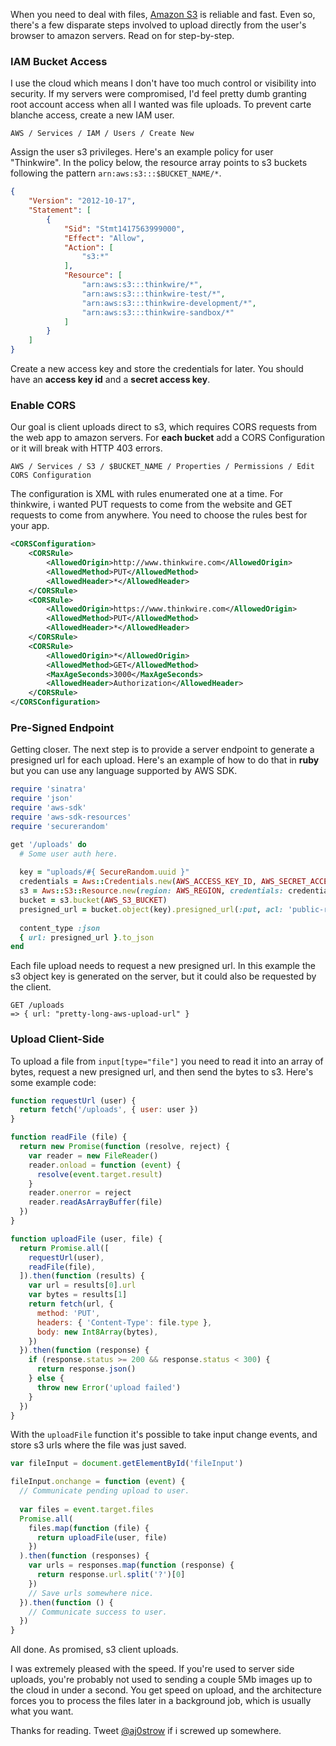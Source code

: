 When you need to deal with files, [Amazon S3](https://aws.amazon.com/s3/) is reliable and fast. Even so, there's a few disparate steps involved to upload directly from the user's browser to amazon servers. Read on for step-by-step.

### IAM Bucket Access

I use the cloud which means I don't have too much control or visibility into security. If my servers were compromised, I'd feel pretty dumb granting root account access when all I wanted was file uploads. To prevent carte blanche access, create a new IAM user.

```
AWS / Services / IAM / Users / Create New
```

Assign the user s3 privileges. Here's an example policy for user "Thinkwire". In the policy below, the resource array points to s3 buckets following the pattern `arn:aws:s3:::$BUCKET_NAME/*`. 

```json
{
    "Version": "2012-10-17",
    "Statement": [
        {
            "Sid": "Stmt1417563999000",
            "Effect": "Allow",
            "Action": [
                "s3:*"
            ],
            "Resource": [
                "arn:aws:s3:::thinkwire/*",
                "arn:aws:s3:::thinkwire-test/*",
                "arn:aws:s3:::thinkwire-development/*",
                "arn:aws:s3:::thinkwire-sandbox/*"
            ]
        }
    ]
}
```

Create a new access key and store the credentials for later. You should have an **access key id** and a **secret access key**. 

### Enable CORS

Our goal is client uploads direct to s3, which requires CORS requests from the web app to amazon servers. For **each bucket** add a CORS Configuration or it will break with HTTP 403 errors. 

```
AWS / Services / S3 / $BUCKET_NAME / Properties / Permissions / Edit CORS Configuration
```

The configuration is XML with rules enumerated one at a time. For thinkwire, i wanted PUT requests to come from the website and GET requests to come from anywhere. You need to choose the rules best for your app. 

```xml
<CORSConfiguration>
    <CORSRule>
        <AllowedOrigin>http://www.thinkwire.com</AllowedOrigin>
        <AllowedMethod>PUT</AllowedMethod>
        <AllowedHeader>*</AllowedHeader>
    </CORSRule>
    <CORSRule>
        <AllowedOrigin>https://www.thinkwire.com</AllowedOrigin>
        <AllowedMethod>PUT</AllowedMethod>
        <AllowedHeader>*</AllowedHeader>
    </CORSRule>
    <CORSRule>
        <AllowedOrigin>*</AllowedOrigin>
        <AllowedMethod>GET</AllowedMethod>
        <MaxAgeSeconds>3000</MaxAgeSeconds>
        <AllowedHeader>Authorization</AllowedHeader>
    </CORSRule>
</CORSConfiguration>
```

### Pre-Signed Endpoint

Getting closer. The next step is to provide a server endpoint to generate a presigned url for each upload. Here's an example of how to do that in **ruby** but you can use any language supported by AWS SDK. 

```ruby
require 'sinatra'
require 'json'
require 'aws-sdk'
require 'aws-sdk-resources'
require 'securerandom'

get '/uploads' do
  # Some user auth here. 
  
  key = "uploads/#{ SecureRandom.uuid }"
  credentials = Aws::Credentials.new(AWS_ACCESS_KEY_ID, AWS_SECRET_ACCESS_KEY)
  s3 = Aws::S3::Resource.new(region: AWS_REGION, credentials: credentials)
  bucket = s3.bucket(AWS_S3_BUCKET)
  presigned_url = bucket.object(key).presigned_url(:put, acl: 'public-read')
  
  content_type :json
  { url: presigned_url }.to_json
end
```

Each file upload needs to request a new presigned url. In this example the s3 object key is generated on the server, but it could also be requested by the client.

```
GET /uploads
=> { url: "pretty-long-aws-upload-url" }
```

### Upload Client-Side

To upload a file from `input[type="file"]` you need to read it into an array of bytes, request a new presigned url, and then send the bytes to s3. Here's some example code:

```javascript
function requestUrl (user) {
  return fetch('/uploads', { user: user })
}

function readFile (file) {
  return new Promise(function (resolve, reject) {
    var reader = new FileReader()
    reader.onload = function (event) {
      resolve(event.target.result)
    }
    reader.onerror = reject
    reader.readAsArrayBuffer(file)
  })
}

function uploadFile (user, file) {
  return Promise.all([
    requestUrl(user),
    readFile(file),
  ]).then(function (results) {
    var url = results[0].url
    var bytes = results[1]
    return fetch(url, {
      method: 'PUT',
      headers: { 'Content-Type': file.type },
      body: new Int8Array(bytes),
    })
  }).then(function (response) {
    if (response.status >= 200 && response.status < 300) {
      return response.json()
    } else {
      throw new Error('upload failed')
    }
  })
}
```

With the `uploadFile` function it's possible to take input change events, and store s3 urls where the file was just saved. 

```javascript
var fileInput = document.getElementById('fileInput')

fileInput.onchange = function (event) {
  // Communicate pending upload to user.
  
  var files = event.target.files
  Promise.all(
    files.map(function (file) {
      return uploadFile(user, file)
    })
  ).then(function (responses) {
    var urls = responses.map(function (response) {
      return response.url.split('?')[0]
    })
    // Save urls somewhere nice. 
  }).then(function () {
    // Communicate success to user. 
  })
}
```

All done. As promised, s3 client uploads. 

I was extremely pleased with the speed. If you're used to server side uploads, you're probably not used to sending a couple 5Mb images up to the cloud in under a second. You get speed on upload, and the architecture forces you to process the files later in a background job, which is usually what you want. 

Thanks for reading. Tweet [@aj0strow](https://twitter.com/aj0strow) if i screwed up somewhere. 
